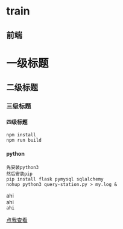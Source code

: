 train
=
前端
-
# 一级标题
## 二级标题
### 三级标题
#### 四级标题
	npm install
	npm run build
#### python
	先安装python3
	然后安装pip
	pip install flask pymysql sqlalchemy
	nohup python3 query-station.py > my.log &
	
	
ahi <br>
	ahi<br>
`ahi`

[点我查看](http://www.zjweb.cc)
